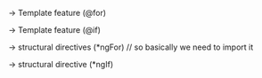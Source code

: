 
-> Template feature (@for) 

<!-- <ul id="users">
    @for(user of users; track user.id){ // this track here tells angular that
    this the thinng with which you should uniquely identify below list items
    <li>
      <app-user [user]="user" (select)="onSelectUser($event)"></app-user>
    </li>
    }
  </ul> -->

-> Template feature (@if)
<!-- @if(userSelected){

    <app-tasks [name]="userSelected.name" />
  }@else {
    <p id="fallback">Please select a user to se their tasks</p>
  } -->

-> structural directives (*ngFor) // so basically we need to import it

 <!-- <ul id="users">
    <li *ngFor = "let user of users">
      <app-user [user]="user" (select)="onSelectUser($event)"></app-user>
    </li>
  </ul> -->

-> structural directive (*ngIf)
<!-- 
    <app-tasks *ngIf = "selectedUser; else fallback" [name]="userSelected!.name" />
    <ng-template #fallback>
      <p>Please select a user to se their tasks</p>
    </ng-template> -->




